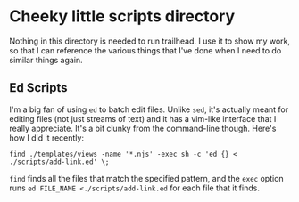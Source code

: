# Cheeky little scripts directory
Nothing in this directory is needed to run trailhead. I use it to show my work, so that I can
reference the various things that I've done when I need to do similar things again.

## Ed Scripts
I'm a big fan of using `ed` to batch edit files. Unlike `sed`, it's actually meant for editing files
(not just streams of text) and it has a vim-like interface that I really appreciate. It's a bit
clunky from the command-line though. Here's how I did it recently:

```
find ./templates/views -name '*.njs' -exec sh -c 'ed {} < ./scripts/add-link.ed' \;
```

`find` finds all the files that match the specified pattern, and the `exec` option runs `ed
FILE_NAME <./scripts/add-link.ed` for each file that it finds.
